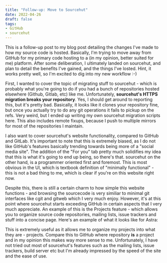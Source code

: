 ```yaml
---
title: "Follow-up: Move to Sourcehut"
date: 2022-04-26
draft: false
tags:
- GitHub
- sourcehut
---
```


This is a follow-up post to my blog post detailing the changes I've made to how my source code is hosted. Basically, I'm trying to
move away from GitHub for my primary code hosting to a (in my opinion, better suited for me) platform. After some deliberation, I
ultimately landed on sourcehut, and plan to detail the benefits I've gained, and the things I've losted. Hint, it works pretty well,
so I'm excited to dig into my new workflow :-)

First, I wanted to cover the topic of migrating stuff to sourcehut - which is probably what you're going to do if you had a bunch
of repositories hosted elsewhere (Github, Gitlab, etc) like me. Unfortunately, **sourcehut's HTTPS migration breaks your repository**.
Yes, I should get around to reporting this, but it's pretty bad. Basically, it looks like it clones your repository fine, but once
you actually try to do any git operations it fails to pickup on the refs. Very weird, but I ended up writing my own sourcehut
migration scripts here. This also includes remote fixups, because I push to multiple mirrors for most of the repositories I maintain.

I also want to cover sourcehut's website functionality, compared to GitHub and GitLab. It's important to note that this is extremely
biased, as I do not like GitHub's features basically trending towards being more of a "social media site". The addition of the "For you"
tab pretty much solidifies my idea that this is what it's going to end up being, so there's that. sourcehut on the other hand, is
a programmer oriented first and foremost. This is most obvious in the UI, which is textbook definition of "minimally functional" -
this is not a bad thing to me, which is clear if you're on this website right now.

Despite this, there is still a certain charm to how simple this website functions - and browsing the sourcecode is very similiar
to minimal git interfaces like cgit and gitweb which I very much enjoy. However, it's at this point where sourcehut starts exceeding
GitHub in certain aspects that I very much appreciate. An example of this is the Projects feature - which allows you to organize
source code repositories, mailing lists, issue trackers and stuff into a concise page. Here's an example of what it looks like
for Astra:

This is extremely useful as it allows me to organize my projects into what they are - projects. Compare this to GitHub where
repository **is** a project and in my opinion this makes way more sense to me. Unfortunately, I have not tried out most of
sourcehut's features such as the mailing lists, issue trackers, build server etc but I'm already impressed by the speed of the
site and the ease of use.
